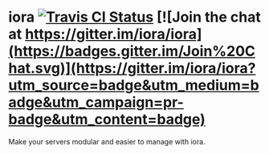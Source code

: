# iora [![Travis CI Status](https://travis-ci.org/iora/iora.svg?branch=master)](https://travis-ci.org/iora/iora) [![Join the chat at https://gitter.im/iora/iora](https://badges.gitter.im/Join%20Chat.svg)](https://gitter.im/iora/iora?utm_source=badge&utm_medium=badge&utm_campaign=pr-badge&utm_content=badge)
Make your servers modular and easier to manage with iora.
